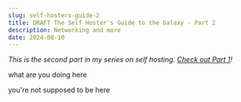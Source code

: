 ```yaml
---
slug: self-hosters-guide-2
title: DRAFT The Self Hoster's Guide to the Galaxy - Part 2
description: Networking and more
date: 2024-08-10
---
```


*This is the second part in my series on self hosting. [Check out Part 1](/blog/self-hosters-guide-1)!*

what are you doing here

you're not supposed to be here
